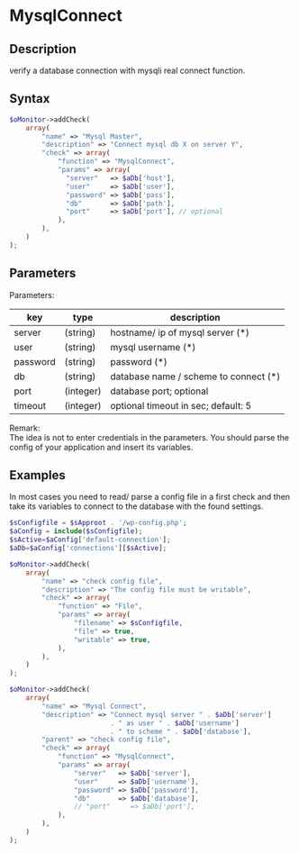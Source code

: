 # MysqlConnect #

## Description ##

verify a database connection with mysqli real connect function.

## Syntax ##

```php
$oMonitor->addCheck(
	array(
		"name" => "Mysql Master",
		"description" => "Connect mysql db X on server Y",
		"check" => array(
			"function" => "MysqlConnect",
			"params" => array(
			  "server"   => $aDb['host'],
			  "user"     => $aDb['user'],
			  "password" => $aDb['pass'],
			  "db"       => $aDb['path'],
			  "port"     => $aDb['port'], // optional
			),
		),
	)
);
```

## Parameters ##

Parameters:

| key      | type     | description |
|---       |---       |---
|server    |(string)  |hostname/ ip of mysql server <span class="required">(*)</span>
|user      |(string)  |mysql username <span class="required">(*)</span>
|password  |(string)  |password <span class="required">(*)</span>
|db        |(string)  |database name / scheme to connect <span class="required">(*)</span>
|port      |(integer) |database port; optional
|timeout   |(integer) |optional timeout in sec; default: 5

Remark:  
The idea is not to enter credentials in the parameters. You should parse the config of your application and insert its variables.

## Examples ##

In most cases you need to read/ parse a config file in a first check and then take its variables to connect to the database with the found settings.

```php
$sConfigfile = $sApproot . '/wp-config.php';
$aConfig = include($sConfigfile);
$sActive=$aConfig['default-connection'];
$aDb=$aConfig['connections'][$sActive];

$oMonitor->addCheck(
    array(
        "name" => "check config file",
        "description" => "The config file must be writable",
        "check" => array(
            "function" => "File",
            "params" => array(
                "filename" => $sConfigfile,
                "file" => true,
                "writable" => true,
            ),
        ),
    )
);

$oMonitor->addCheck(
    array(
        "name" => "Mysql Connect",
        "description" => "Connect mysql server " . $aDb['server'] 
                         . " as user " . $aDb['username'] 
                         . " to scheme " . $aDb['database'],
        "parent" => "check config file",
        "check" => array(
            "function" => "MysqlConnect",
            "params" => array(
                "server"   => $aDb['server'],
                "user"     => $aDb['username'],
                "password" => $aDb['password'],
                "db"       => $aDb['database'],
                // "port"     => $aDb['port'],
            ),
        ),
    )
);
```
